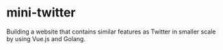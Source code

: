 # mini-twitter
Building a website that contains similar features as Twitter in smaller scale by using Vue.js and Golang. 
